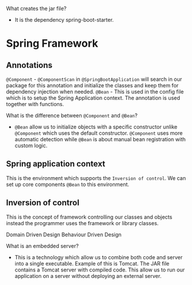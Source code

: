 What creates the jar file? 
- It is the dependency spring-boot-starter. 

# Spring Framework 

## Annotations 
`@Component` - `@ComponentScan` in `@SpringBootApplication` will search in our package for this annotation and initialize the classes and keep them for dependency injection when needed. 
`@Bean` - This is used in the config file which is to setup the Spring Application context. The annotation is used together with functions. 

What is the difference between `@Component` and `@Bean`? 
- `@Bean` allow us to initialize objects with a specific constructor unlike `@Component` which uses the default constructor. `@Component` uses more automatic detection while `@Bean` is about manual bean registration with custom logic. 

## Spring application context 
This is the environment which supports the `Inversion of control`. We can set up core components `@Bean` to this environment. 

## Inversion of control 
This is the concept of framework controlling our classes and objects instead the programmer uses the framework or library classes. 

Domain Driven Design
Behaviour Driven Design 

What is an embedded server? 
- This is a technology which allow us to combine both code and server into a single executable. Example of this is Tomcat. The JAR file contains a Tomcat server with compiled code. This allow us to run our application on a server without deploying an external server. 